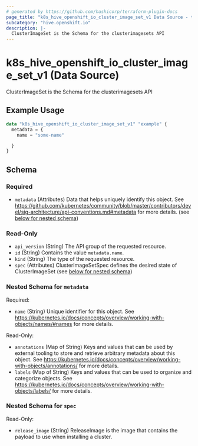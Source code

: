 ```yaml
---
# generated by https://github.com/hashicorp/terraform-plugin-docs
page_title: "k8s_hive_openshift_io_cluster_image_set_v1 Data Source - terraform-provider-k8s"
subcategory: "hive.openshift.io"
description: |-
  ClusterImageSet is the Schema for the clusterimagesets API
---
```


# k8s_hive_openshift_io_cluster_image_set_v1 (Data Source)

ClusterImageSet is the Schema for the clusterimagesets API

## Example Usage

```terraform
data "k8s_hive_openshift_io_cluster_image_set_v1" "example" {
  metadata = {
    name = "some-name"

  }
}
```

<!-- schema generated by tfplugindocs -->
## Schema

### Required

- `metadata` (Attributes) Data that helps uniquely identify this object. See https://github.com/kubernetes/community/blob/master/contributors/devel/sig-architecture/api-conventions.md#metadata for more details. (see [below for nested schema](#nestedatt--metadata))

### Read-Only

- `api_version` (String) The API group of the requested resource.
- `id` (String) Contains the value `metadata.name`.
- `kind` (String) The type of the requested resource.
- `spec` (Attributes) ClusterImageSetSpec defines the desired state of ClusterImageSet (see [below for nested schema](#nestedatt--spec))

<a id="nestedatt--metadata"></a>
### Nested Schema for `metadata`

Required:

- `name` (String) Unique identifier for this object. See https://kubernetes.io/docs/concepts/overview/working-with-objects/names/#names for more details.

Read-Only:

- `annotations` (Map of String) Keys and values that can be used by external tooling to store and retrieve arbitrary metadata about this object. See https://kubernetes.io/docs/concepts/overview/working-with-objects/annotations/ for more details.
- `labels` (Map of String) Keys and values that can be used to organize and categorize objects. See https://kubernetes.io/docs/concepts/overview/working-with-objects/labels/ for more details.


<a id="nestedatt--spec"></a>
### Nested Schema for `spec`

Read-Only:

- `release_image` (String) ReleaseImage is the image that contains the payload to use when installing a cluster.
